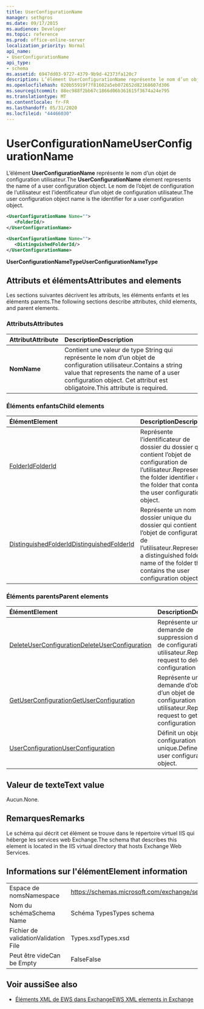 ```yaml
---
title: UserConfigurationName
manager: sethgros
ms.date: 09/17/2015
ms.audience: Developer
ms.topic: reference
ms.prod: office-online-server
localization_priority: Normal
api_name:
- UserConfigurationName
api_type:
- schema
ms.assetid: 6947dd03-9727-4379-9b9d-42373fa120c7
description: L’élément UserConfigurationName représente le nom d’un objet de configuration utilisateur. Le nom de l’objet de configuration de l’utilisateur est l’identificateur d’un objet de configuration utilisateur.
ms.openlocfilehash: 020b55919f7f81602a5eb072652d82168607d306
ms.sourcegitcommit: 88ec988f2bb67c1866d06b361615f3674a24e795
ms.translationtype: MT
ms.contentlocale: fr-FR
ms.lasthandoff: 05/31/2020
ms.locfileid: "44466030"
---
```

# <a name="userconfigurationname"></a><span data-ttu-id="5a6fd-104">UserConfigurationName</span><span class="sxs-lookup"><span data-stu-id="5a6fd-104">UserConfigurationName</span></span>

<span data-ttu-id="5a6fd-105">L’élément **UserConfigurationName** représente le nom d’un objet de configuration utilisateur.</span><span class="sxs-lookup"><span data-stu-id="5a6fd-105">The **UserConfigurationName** element represents the name of a user configuration object.</span></span> <span data-ttu-id="5a6fd-106">Le nom de l’objet de configuration de l’utilisateur est l’identificateur d’un objet de configuration utilisateur.</span><span class="sxs-lookup"><span data-stu-id="5a6fd-106">The user configuration object name is the identifier for a user configuration object.</span></span> 
  
```XML
<UserConfigurationName Name="">
   <FolderId/>
</UserConfigurationName>
```

```XML
<UserConfigurationName Name="">
   <DistinguishedFolderId/> 
</UserConfigurationName>
```

<span data-ttu-id="5a6fd-107">**UserConfigurationNameType**</span><span class="sxs-lookup"><span data-stu-id="5a6fd-107">**UserConfigurationNameType**</span></span>

## <a name="attributes-and-elements"></a><span data-ttu-id="5a6fd-108">Attributs et éléments</span><span class="sxs-lookup"><span data-stu-id="5a6fd-108">Attributes and elements</span></span>

<span data-ttu-id="5a6fd-109">Les sections suivantes décrivent les attributs, les éléments enfants et les éléments parents.</span><span class="sxs-lookup"><span data-stu-id="5a6fd-109">The following sections describe attributes, child elements, and parent elements.</span></span>
  
### <a name="attributes"></a><span data-ttu-id="5a6fd-110">Attributs</span><span class="sxs-lookup"><span data-stu-id="5a6fd-110">Attributes</span></span>

|<span data-ttu-id="5a6fd-111">**Attribut**</span><span class="sxs-lookup"><span data-stu-id="5a6fd-111">**Attribute**</span></span>|<span data-ttu-id="5a6fd-112">**Description**</span><span class="sxs-lookup"><span data-stu-id="5a6fd-112">**Description**</span></span>|
|:-----|:-----|
|<span data-ttu-id="5a6fd-113">**Nom**</span><span class="sxs-lookup"><span data-stu-id="5a6fd-113">**Name**</span></span> <br/> |<span data-ttu-id="5a6fd-114">Contient une valeur de type String qui représente le nom d’un objet de configuration utilisateur.</span><span class="sxs-lookup"><span data-stu-id="5a6fd-114">Contains a string value that represents the name of a user configuration object.</span></span> <span data-ttu-id="5a6fd-115">Cet attribut est obligatoire.</span><span class="sxs-lookup"><span data-stu-id="5a6fd-115">This attribute is required.</span></span>  <br/> |
   
### <a name="child-elements"></a><span data-ttu-id="5a6fd-116">Éléments enfants</span><span class="sxs-lookup"><span data-stu-id="5a6fd-116">Child elements</span></span>

|<span data-ttu-id="5a6fd-117">**Élément**</span><span class="sxs-lookup"><span data-stu-id="5a6fd-117">**Element**</span></span>|<span data-ttu-id="5a6fd-118">**Description**</span><span class="sxs-lookup"><span data-stu-id="5a6fd-118">**Description**</span></span>|
|:-----|:-----|
|[<span data-ttu-id="5a6fd-119">FolderId</span><span class="sxs-lookup"><span data-stu-id="5a6fd-119">FolderId</span></span>](folderid.md) <br/> |<span data-ttu-id="5a6fd-120">Représente l’identificateur de dossier du dossier qui contient l’objet de configuration de l’utilisateur.</span><span class="sxs-lookup"><span data-stu-id="5a6fd-120">Represents the folder identifier of the folder that contains the user configuration object.</span></span>  <br/> |
|[<span data-ttu-id="5a6fd-121">DistinguishedFolderId</span><span class="sxs-lookup"><span data-stu-id="5a6fd-121">DistinguishedFolderId</span></span>](distinguishedfolderid.md) <br/> |<span data-ttu-id="5a6fd-122">Représente un nom de dossier unique du dossier qui contient l’objet de configuration de l’utilisateur.</span><span class="sxs-lookup"><span data-stu-id="5a6fd-122">Represents a distinguished folder name of the folder that contains the user configuration object.</span></span>  <br/> |
   
### <a name="parent-elements"></a><span data-ttu-id="5a6fd-123">Éléments parents</span><span class="sxs-lookup"><span data-stu-id="5a6fd-123">Parent elements</span></span>

|<span data-ttu-id="5a6fd-124">**Élément**</span><span class="sxs-lookup"><span data-stu-id="5a6fd-124">**Element**</span></span>|<span data-ttu-id="5a6fd-125">**Description**</span><span class="sxs-lookup"><span data-stu-id="5a6fd-125">**Description**</span></span>|
|:-----|:-----|
|[<span data-ttu-id="5a6fd-126">DeleteUserConfiguration</span><span class="sxs-lookup"><span data-stu-id="5a6fd-126">DeleteUserConfiguration</span></span>](deleteuserconfiguration.md) <br/> |<span data-ttu-id="5a6fd-127">Représente une demande de suppression d’un objet de configuration utilisateur.</span><span class="sxs-lookup"><span data-stu-id="5a6fd-127">Represents a request to delete a user configuration object.</span></span>  <br/> |
|[<span data-ttu-id="5a6fd-128">GetUserConfiguration</span><span class="sxs-lookup"><span data-stu-id="5a6fd-128">GetUserConfiguration</span></span>](getuserconfiguration.md) <br/> |<span data-ttu-id="5a6fd-129">Représente une demande d’obtention d’un objet de configuration utilisateur.</span><span class="sxs-lookup"><span data-stu-id="5a6fd-129">Represents a request to get a user configuration object.</span></span>  <br/> |
|[<span data-ttu-id="5a6fd-130">UserConfiguration</span><span class="sxs-lookup"><span data-stu-id="5a6fd-130">UserConfiguration</span></span>](userconfiguration.md) <br/> |<span data-ttu-id="5a6fd-131">Définit un objet de configuration utilisateur unique.</span><span class="sxs-lookup"><span data-stu-id="5a6fd-131">Defines a single user configuration object.</span></span>  <br/> |
   
## <a name="text-value"></a><span data-ttu-id="5a6fd-132">Valeur de texte</span><span class="sxs-lookup"><span data-stu-id="5a6fd-132">Text value</span></span>

<span data-ttu-id="5a6fd-133">Aucun.</span><span class="sxs-lookup"><span data-stu-id="5a6fd-133">None.</span></span>
  
## <a name="remarks"></a><span data-ttu-id="5a6fd-134">Remarques</span><span class="sxs-lookup"><span data-stu-id="5a6fd-134">Remarks</span></span>

<span data-ttu-id="5a6fd-135">Le schéma qui décrit cet élément se trouve dans le répertoire virtuel IIS qui héberge les services web Exchange.</span><span class="sxs-lookup"><span data-stu-id="5a6fd-135">The schema that describes this element is located in the IIS virtual directory that hosts Exchange Web Services.</span></span>
  
## <a name="element-information"></a><span data-ttu-id="5a6fd-136">Informations sur l'élément</span><span class="sxs-lookup"><span data-stu-id="5a6fd-136">Element information</span></span>

|||
|:-----|:-----|
|<span data-ttu-id="5a6fd-137">Espace de noms</span><span class="sxs-lookup"><span data-stu-id="5a6fd-137">Namespace</span></span>  <br/> |https://schemas.microsoft.com/exchange/services/2006/types  <br/> |
|<span data-ttu-id="5a6fd-138">Nom du schéma</span><span class="sxs-lookup"><span data-stu-id="5a6fd-138">Schema Name</span></span>  <br/> |<span data-ttu-id="5a6fd-139">Schéma Types</span><span class="sxs-lookup"><span data-stu-id="5a6fd-139">Types schema</span></span>  <br/> |
|<span data-ttu-id="5a6fd-140">Fichier de validation</span><span class="sxs-lookup"><span data-stu-id="5a6fd-140">Validation File</span></span>  <br/> |<span data-ttu-id="5a6fd-141">Types.xsd</span><span class="sxs-lookup"><span data-stu-id="5a6fd-141">Types.xsd</span></span>  <br/> |
|<span data-ttu-id="5a6fd-142">Peut être vide</span><span class="sxs-lookup"><span data-stu-id="5a6fd-142">Can be Empty</span></span>  <br/> |<span data-ttu-id="5a6fd-143">False</span><span class="sxs-lookup"><span data-stu-id="5a6fd-143">False</span></span>  <br/> |
   
## <a name="see-also"></a><span data-ttu-id="5a6fd-144">Voir aussi</span><span class="sxs-lookup"><span data-stu-id="5a6fd-144">See also</span></span>

- [<span data-ttu-id="5a6fd-145">Éléments XML de EWS dans Exchange</span><span class="sxs-lookup"><span data-stu-id="5a6fd-145">EWS XML elements in Exchange</span></span>](ews-xml-elements-in-exchange.md)

